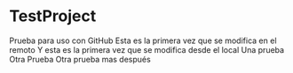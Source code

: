 # TestProject
Prueba para uso con GitHub
Esta es la primera vez que se modifica en el remoto
Y esta es la primera vez que se modifica desde el local
Una prueba
Otra Prueba
Otra prueba mas después
